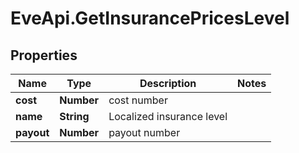 # EveApi.GetInsurancePricesLevel

## Properties
Name | Type | Description | Notes
------------ | ------------- | ------------- | -------------
**cost** | **Number** | cost number | 
**name** | **String** | Localized insurance level | 
**payout** | **Number** | payout number | 


